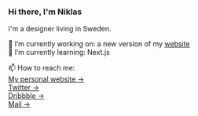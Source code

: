 ### Hi there, I'm Niklas

I'm a designer living in Sweden.

🔭 I’m currently working on: a new version of my [website](https://niklaspeterson.com/) <br />
🌱 I’m currently learning: Next.js <br />

📫 How to reach me: <br />
[My personal website &rarr;](https://niklaspeterson.com/) <br />
[Twitter &rarr;](https://twitter.com/niklas_peterson) <br />
[Dribbble &rarr;](https://dribbble.com/niklaspeterson) <br />
[Mail &rarr;](mailto:deisgn.npeterson@icloud.com)

<!--
![Niklas's github stats](https://github-readme-stats.vercel.app/api?username=NiklasPeterson&show_icons=true) 

![top-lang](https://github-readme-stats.vercel.app/api/top-langs/?username=NiklasPeterson&layout=compact)

-->

<!--
**NiklasPeterson/NiklasPeterson** is a ✨ _special_ ✨ repository because its `README.md` (this file) appears on your GitHub profile.

Here are some ideas to get you started:

- 🔭 I’m currently working on ...
- 🌱 I’m currently learning ...
- 👯 I’m looking to collaborate on ...
- 🤔 I’m looking for help with ...
- 💬 Ask me about ...
- 📫 How to reach me: ...
- 😄 Pronouns: ...
- ⚡ Fun fact: ...
-->
